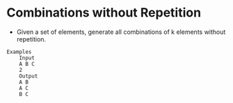# Combinations without Repetition
* Given a set of elements, generate all combinations of k elements without repetition.
``` 
Examples
    Input
    A B C
    2
    Output
    A B
    A C
    B C
```
